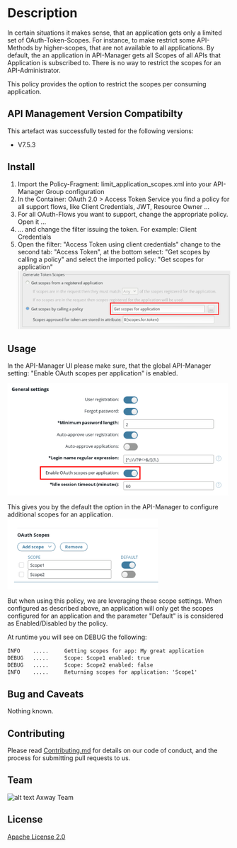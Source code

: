 

# Description
In certain situations it makes sense, that an application gets only a limited set of OAuth-Token-Scopes. For instance, to make restrict some API-Methods by higher-scopes, that are not available 
to all applications.
By default, the an application in API-Manager gets all Scopes of all APIs that Application is subscribed to. There is no way to restrict the scopes for an API-Administrator. 

This policy provides the option to restrict the scopes per consuming application.

## API Management Version Compatibilty
This artefact was successfully tested for the following versions:
- V7.5.3


## Install

 1. Import the Policy-Fragment: limit_application_scopes.xml into your API-Manager Group configuration
 2. In the Container: OAuth 2.0 > Access Token Service you find a policy for all support flows, like Client Credentials, JWT, Resource Owner ...
 3. For all OAuth-Flows you want to support, change the appropriate policy. Open it ...
 4. ... and change the filter issuing the token. For example: Client Credentials
 5. Open the filter: "Access Token using client credentials" change to the second tab: "Access Token", at the bottom select: "Get scopes by calling a policy" and select the imported policy: "Get scopes for application"
![Change scope generation](https://github.com/Axway-API-Management-Plus/limit-application-scopes/blob/master/images/token_generation_scopes.png)

## Usage
In the API-Manager UI please make sure, that the global API-Manager setting: "Enable OAuth scopes per application" is enabled.

![Scopes per application](https://github.com/Axway-API-Management-Plus/limit-application-scopes/blob/master/images/enable_scopes_per_application.png)

This gives you by the default the option in the API-Manager to configure additional scopes for an application.
![Application scopes](https://github.com/Axway-API-Management-Plus/limit-application-scopes/blob/master/images/application_scopes_config.png)

But when using this policy, we are leveraging these scope settings. 
When configured as described above, an application will only get the scopes configured for an application and the parameter "Default" is is considered as Enabled/Disabled by the policy.

At runtime you will see on DEBUG the following:
````
INFO	.....	  Getting scopes for app: My great application
DEBUG	.....	  Scope: Scope1 enabled: true
DEBUG	.....	  Scope: Scope2 enabled: false
INFO	.....	  Returning scopes for application: 'Scope1'
````

## Bug and Caveats

Nothing known.

## Contributing

Please read [Contributing.md](https://github.com/Axway-API-Management/Common/blob/master/Contributing.md) for details on our code of conduct, and the process for submitting pull requests to us.


## Team

![alt text][Axwaylogo] Axway Team

[Axwaylogo]: https://github.com/Axway-API-Management/Common/blob/master/img/AxwayLogoSmall.png  "Axway logo"


## License
[Apache License 2.0](/LICENSE)

